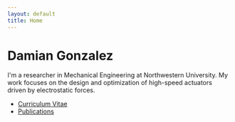 ```yaml
---
layout: default
title: Home
---
```


# Damian Gonzalez

I'm a researcher in Mechanical Engineering at Northwestern University. My work focuses on the design and optimization of high-speed actuators driven by electrostatic forces.

- [Curriculum Vitae](cv)
- [Publications](publications)
